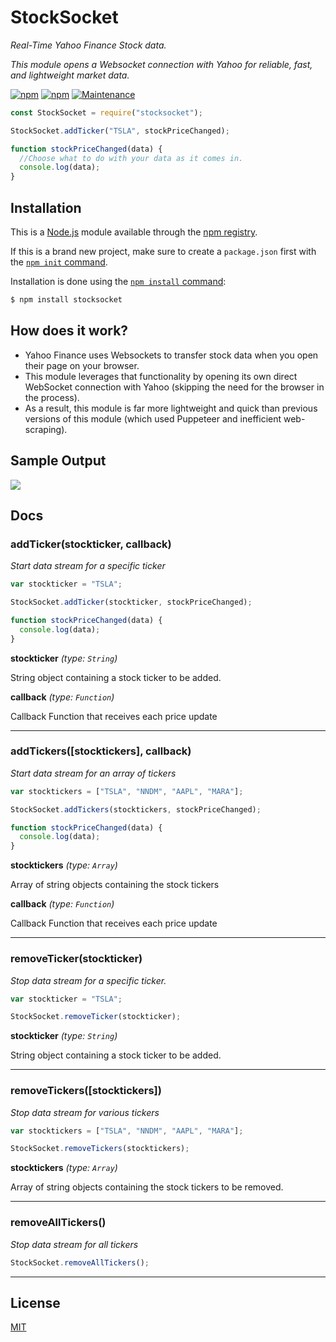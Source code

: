 # StockSocket

_Real-Time Yahoo Finance Stock data._

_This module opens a Websocket connection with Yahoo for reliable, fast, and lightweight market data._

[![npm](https://img.shields.io/npm/v/stocksocket.svg)](https://www.npmjs.com/package/stocksocket)
[![npm](https://img.shields.io/npm/dm/stocksocket.svg)](https://www.npmjs.com/package/stocksocket)
[![Maintenance](https://img.shields.io/badge/Maintained%3F-yes-green.svg)](https://GitHub.com/gregtuc/StockSocket/graphs/commit-activity)

```javascript
const StockSocket = require("stocksocket");

StockSocket.addTicker("TSLA", stockPriceChanged);

function stockPriceChanged(data) {
  //Choose what to do with your data as it comes in.
  console.log(data);
}
```

## Installation

This is a [Node.js](https://nodejs.org/en/) module available through the
[npm registry](https://www.npmjs.com/).

If this is a brand new project, make sure to create a `package.json` first with
the [`npm init` command](https://docs.npmjs.com/creating-a-package-json-file).

Installation is done using the
[`npm install` command](https://docs.npmjs.com/getting-started/installing-npm-packages-locally):

```bash
$ npm install stocksocket
```

## How does it work?

- Yahoo Finance uses Websockets to transfer stock data when you open their page on your browser.
- This module leverages that functionality by opening its own direct WebSocket connection with Yahoo (skipping the need for the browser in the process).
- As a result, this module is far more lightweight and quick than previous versions of this module (which used Puppeteer and inefficient web-scraping).

## Sample Output
<p align="left">
  <img src="https://user-images.githubusercontent.com/60011793/113175305-49819980-9219-11eb-9ecd-a2bb9108478a.png">
</p>

## Docs

### addTicker(stockticker, callback)
_Start data stream for a specific ticker_

```javascript
var stockticker = "TSLA";

StockSocket.addTicker(stockticker, stockPriceChanged);

function stockPriceChanged(data) {
  console.log(data);
}
```

**stockticker** _(type: `String`)_

String object containing a stock ticker to be added.

**callback** _(type: `Function`)_

Callback Function that receives each price update

---

### addTickers([stocktickers], callback)
_Start data stream for an array of tickers_

```javascript
var stocktickers = ["TSLA", "NNDM", "AAPL", "MARA"];

StockSocket.addTickers(stocktickers, stockPriceChanged);

function stockPriceChanged(data) {
  console.log(data);
}
```

**stocktickers** _(type: `Array`)_

Array of string objects containing the stock tickers

**callback** _(type: `Function`)_

Callback Function that receives each price update

---

### removeTicker(stockticker)
_Stop data stream for a specific ticker._
```javascript
var stockticker = "TSLA";

StockSocket.removeTicker(stockticker);
```

**stockticker** _(type: `String`)_

String object containing a stock ticker to be added.

---

### removeTickers([stocktickers])
_Stop data stream for various tickers_

```javascript
var stocktickers = ["TSLA", "NNDM", "AAPL", "MARA"];

StockSocket.removeTickers(stocktickers);
```

**stocktickers** _(type: `Array`)_

Array of string objects containing the stock tickers to be removed.

---

### removeAllTickers()
_Stop data stream for all tickers_

```javascript
StockSocket.removeAllTickers();
```

---

## License

  [MIT](LICENSE)
